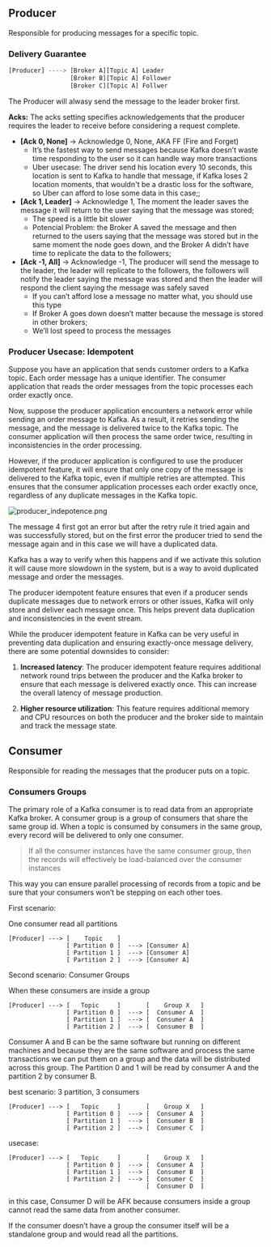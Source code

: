 ## Producer

Responsible for producing messages for a specific topic.


### Delivery Guarantee
```jsx
[Producer] ----> [Broker A][Topic A] Leader
				 [Broker B][Topic A] Follower
				 [Broker C][Topic A] Follwer
```

The Producer will alwasy send the message to the leader broker first.

**Acks:**
The acks setting specifies acknowledgements that the producer requires the leader to receive before considering a request complete.

- **[Ack 0, None]** → Acknowledge 0, None, AKA FF (Fire and Forget)
    - It’s the fastest way to send messages because Kafka doesn’t waste time responding to the user so it can handle way more transactions
    - Uber usecase: The driver send his location every 10 seconds, this location is sent to Kafka to handle that message, if Kafka loses 2 location moments, that wouldn't be a drastic loss for the software, so Uber can afford to lose some data in this case;;
- **[Ack 1, Leader]** → Acknowledge 1, The moment the leader saves the message it will return to the user saying that the message was stored;
    - The speed is a little bit slower
    - Potencial Problem: the Broker A saved the message and then returned to the users saying that the message was stored but in the same moment the node goes down, and the Broker A didn’t have time to replicate the data to the followers;
- **[Ack -1, All]** → Acknowledge -1, The producer will send the message to the leader, the leader will replicate to the followers, the followers will notify the leader saying the message was stored and then the leader will respond the client saying the message was safely saved
    - If you can’t afford lose a message no matter what, you should use this type
    - If Broker A goes down doesn’t matter because the message is stored in other brokers;
    - We’ll lost speed to process the messages


### **Producer Usecase: Idempotent**

Suppose you have an application that sends customer orders to a Kafka topic. Each order message has a unique identifier. The consumer application that reads the order messages from the topic processes each order exactly once.

Now, suppose the producer application encounters a network error while sending an order message to Kafka. As a result, it retries sending the message, and the message is delivered twice to the Kafka topic. The consumer application will then process the same order twice, resulting in inconsistencies in the order processing.

However, if the producer application is configured to use the producer idempotent feature, it will ensure that only one copy of the message is delivered to the Kafka topic, even if multiple retries are attempted. This ensures that the consumer application processes each order exactly once, regardless of any duplicate messages in the Kafka topic.

![producer_indepotence.png](images/producer_indepotence.png)

The message 4 first got an error but after the retry rule it tried again and was successfully stored, but on the first error the producer tried to send the message again and in this case we will have a duplicated data.

Kafka has a way to verify when this happens and if we activate this solution it will cause more slowdown in the system, but is a way to avoid duplicated message and order the messages.

The producer idempotent feature ensures that even if a producer sends duplicate messages due to network errors or other issues, Kafka will only store and deliver each message once. This helps prevent data duplication and inconsistencies in the event stream.

While the producer idempotent feature in Kafka can be very useful in preventing data duplication and ensuring exactly-once message delivery, there are some potential downsides to consider:

1. **Increased latency**: The producer idempotent feature requires additional network round trips between the producer and the Kafka broker to ensure that each message is delivered exactly once. This can increase the overall latency of message production.

2. **Higher resource utilization**: This feature requires additional memory and CPU resources on both the producer and the broker side to maintain and track the message state.

## Consumer

Responsible for reading the messages that the producer puts on a topic.

### **Consumers Groups**

The primary role of a Kafka consumer is to read data from an appropriate Kafka broker. A consumer group is a group of consumers that share the same group id. When a topic is consumed by consumers in the same group, every record will be delivered to only one consumer.

> If all the consumer instances have the same consumer group, then the records will effectively be load-balanced over the consumer instances

This way you can ensure parallel processing of records from a topic and be sure that your consumers won’t be stepping on each other toes.

First scenario:

One consumer read all partitions
```
[Producer] ---> [    Topic    ]
				[ Partition 0 ]  ---> [Consumer A]
				[ Partition 1 ]  ---> [Consumer A]
				[ Partition 2 ]  ---> [Consumer A]
```

Second scenario: Consumer Groups

When these consumers are inside a group
```
[Producer] ---> [   Topic     ]       [    Group X   ]
				[ Partition 0 ]  ---> [  Consumer A  ]
				[ Partition 1 ]  ---> [  Consumer A  ]
				[ Partition 2 ]  ---> [  Consumer B  ]
```
Consumer A and B can be the same software but running on different machines and because they are the same software and process the same transactions we can put them on a group and the data will be distributed across this group.
The Partition 0 and 1 will be read by consumer A and the partition 2 by consumer B.

best scenario: 3 partition, 3 consumers
```
[Producer] ---> [   Topic     ]       [    Group X   ]
				[ Partition 0 ]  ---> [  Consumer A  ]
				[ Partition 1 ]  ---> [  Consumer B  ]
				[ Partition 2 ]  ---> [  Consumer C  ]
```

usecase:
```
[Producer] ---> [   Topic     ]       [    Group X   ]
				[ Partition 0 ]  ---> [  Consumer A  ]
				[ Partition 1 ]  ---> [  Consumer B  ]
				[ Partition 2 ]  ---> [  Consumer C  ]
									  [  Consumer D  ]
```
in this case, Consumer D will be AFK because consumers inside a group 
cannot read the same data from another consumer.

If the consumer doesn’t have a group the consumer itself will be a standalone group and would read all the partitions.